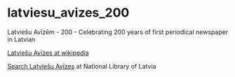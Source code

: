# latviesu_avizes_200
Latviešu Avīzēm - 200 - Celebrating 200 years of first periodical newspaper in Latvian

[Latviešu Avīzes at wikipedia](https://lv.wikipedia.org/wiki/Latvie%C5%A1u_Av%C4%ABzes)

[Search Latviešu Avīzes](http://periodika.lv/#searchResults:%23latvie%C5%A1u%20av%C4%ABzes) at National Library of Latvia

